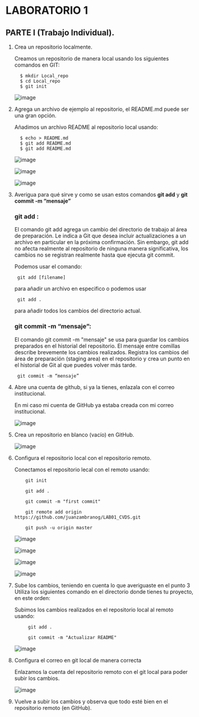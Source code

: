 # LABORATORIO 1

## PARTE I (Trabajo Individual).

1.	Crea un repositorio localmente.

      Creamos un repositorio de manera local usando los siguientes comandos en GIT:
  	      
  	      $ mkdir Local_repo
          $ cd Local_repo
          $ git init
   
      ![image](https://github.com/user-attachments/assets/580e1d39-406e-412f-9fb3-0a21ddec729e)

3. Agrega un archivo de ejemplo al repositorio, el README.md puede ser una gran opción.

      Añadimos un archivo README al repositorio local usando:

         $ echo > README.md
         $ git add README.md
         $ git add README.md

    ![image](https://github.com/user-attachments/assets/b5cc14f6-d19d-478c-b5e3-f5634c7d9e9c)



    ![image](https://github.com/user-attachments/assets/7780ac3a-a2a5-440b-b1a9-d4759dc5cbde)



    ![image](https://github.com/user-attachments/assets/70d4910f-55ec-4fb6-bc24-39a81e648612)


5.	Averigua para qué sirve y como se usan estos comandos **git add** y **git commit -m “mensaje”**

    ### git add :

    El comando git add agrega un cambio del directorio de trabajo al área de preparación. Le indica a Git que desea incluir actualizaciones a un archivo en particular en la próxima confirmación. Sin embargo, git add no afecta realmente al repositorio de ninguna manera significativa, los cambios no se registran realmente hasta que ejecuta git commit.

      Podemos usar el comando:
   
         git add [filename]
      
      para añadir un archivo en especifico o podemos usar 

         git add . 
      para añadir todos los cambios del directorio actual.

    ### git commit -m “mensaje”:

    El comando git commit -m "mensaje" se usa para guardar los cambios preparados en el historial del repositorio. El mensaje entre comillas describe brevemente los cambios realizados. Registra los cambios del área de preparación (staging area) en el repositorio y crea un punto en el historial de Git al que puedes volver más tarde.

         git commit -m “mensaje”

7. Abre una cuenta de github, si ya la tienes, enlazala con el correo institucional.
   

   En mi caso mi cuenta de GitHub ya estaba creada con mi correo institucional.

    ![image](https://github.com/user-attachments/assets/ba92c54f-6c15-4341-b1f1-f1af2bad20e9)


        
9. Crea un repositorio en blanco (vacío) en GitHub.        

    ![image](https://github.com/user-attachments/assets/2e1136f7-f813-4be8-ae96-fd7bb1c4487b)


10.	Configura el repositorio local con el repositorio remoto.

       Conectamos el repositorio lecal con el remoto usando:
   	
   	        git init

            git add .
            
            git commit -m "first commit"
            
            git remote add origin https://github.com/juanzambranog/LAB01_CVDS.git
            
            git push -u origin master

      ![image](https://github.com/user-attachments/assets/b6dcd9c4-9243-4200-b054-7e2b48703192)

   
      ![image](https://github.com/user-attachments/assets/5118a8bd-1c6f-4c34-850b-e93382f367b8)

   
      ![image](https://github.com/user-attachments/assets/19dba0fc-7ab7-495d-a10f-8db7c5f82790)
   

      ![image](https://github.com/user-attachments/assets/3130ce79-430a-4482-aca4-7887ddd3df6e)


7. Sube los cambios, teniendo en cuenta lo que averiguaste en el punto 3
    Utiliza los siguientes comando en el directorio donde tienes tu proyecto, en este orden:

   Subimos los cambios realizados en el repositorio local al remoto usando:

            git add .

            git commit -m "Actualizar README"

   ![image](https://github.com/user-attachments/assets/53f3c8c7-6c55-4cd6-9384-4948b2f96e86)


8.	Configura el correo en git local de manera correcta

      Enlazamos la cuenta del repositorio remoto con el git local para poder subir los cambios. 

      ![image](https://github.com/user-attachments/assets/eac79da8-024c-4df3-9b57-5b9dec14c4ee)



9. Vuelve a subir los cambios y observa que todo esté bien en el repositorio remoto (en GitHub).   





